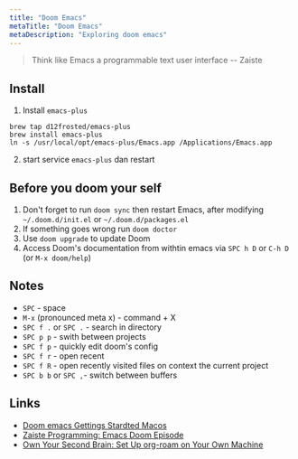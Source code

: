 ```yaml
---
title: "Doom Emacs"
metaTitle: "Doom Emacs"
metaDescription: "Exploring doom emacs"
---
```


> Think like Emacs a programmable text user interface -- Zaiste

## Install

1. Install `emacs-plus`

```
brew tap d12frosted/emacs-plus
brew install emacs-plus
ln -s /usr/local/opt/emacs-plus/Emacs.app /Applications/Emacs.app
```

2. start service `emacs-plus` dan restart

## Before you doom your self

1. Don't forget to run `doom sync` then restart Emacs, after modifying `~/.doom.d/init.el` or `~/.doom.d/packages.el`
1. If something goes wrong run `doom doctor`
1. Use `doom upgrade` to update Doom
1. Access Doom's documentation from withtin emacs via `SPC h D` or `C-h D` (or `M-x doom/help`)

## Notes

- `SPC` - space
- `M-x` (pronounced meta x) - command + X
- `SPC f .` or `SPC .` - search in directory
- `SPC p p` - swith between projects
- `SPC f p` - quickly edit doom's config
- `SPC f r` - open recent
- `SPC f R` - open recently visited files on context the current project
- `SPC b b` or `SPC ,`- switch between buffers

## Links

- [Doom emacs Gettings Stardted Macos](https://github.cm/hlissner/doom-emacs/blob/develop/docs/getting_started.org#with-homebrew)
- [Zaiste Programming: Emacs Doom Episode](https://www.yoube.com/watch?v=rCMh7srOqvw)
- [Own Your Second Brain: Set Up org-roam on Your Own Machine](https://www.ianjnes.us/blog/2020-05-05-doom-emacs/)
